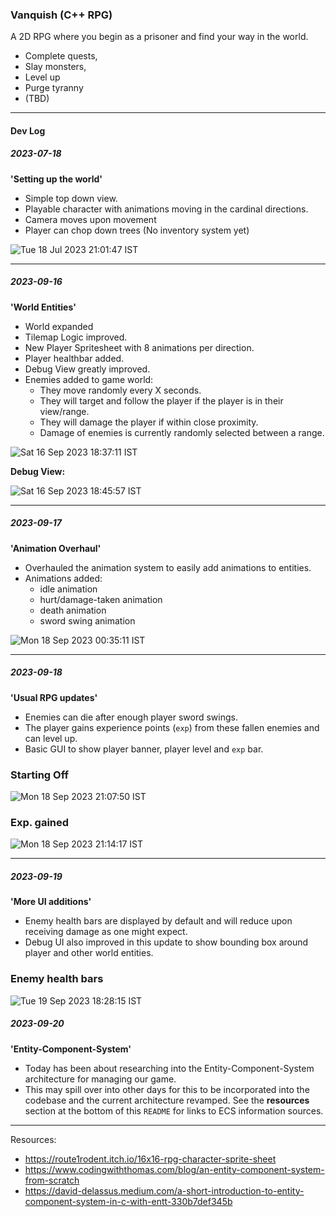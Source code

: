 ### Vanquish (C++ RPG)

A 2D RPG where you begin as a prisoner and find your way in the world.
- Complete quests,
- Slay monsters,
- Level up
- Purge tyranny
- (TBD)

---
#### Dev Log

##### 2023-07-18

**'Setting up the world'**
- Simple top down view.  
- Playable character with animations moving in the cardinal directions.  
- Camera moves upon movement  
- Player can chop down trees (No inventory system yet)  

![Tue 18 Jul 2023 21:01:47 IST](https://github.com/Ticketedmoon/vanquish/assets/21260839/db806127-c729-496e-bf47-cf09847c444e)

---

##### 2023-09-16

**'World Entities'**
- World expanded
- Tilemap Logic improved.
- New Player Spritesheet with 8 animations per direction.
- Player healthbar added.
- Debug View greatly improved.
- Enemies added to game world:
  - They move randomly every X seconds.
  - They will target and follow the player if the player is in their view/range.
  - They will damage the player if within close proximity.
  - Damage of enemies is currently randomly selected between a range.

![Sat 16 Sep 2023 18:37:11 IST](https://github.com/Ticketedmoon/vanquish/assets/21260839/72c614b2-4371-4b3b-b51f-dab6abd4f986)

**Debug View:** 

![Sat 16 Sep 2023 18:45:57 IST](https://github.com/Ticketedmoon/vanquish/assets/21260839/ff08f4a9-c724-4c8f-a0d8-291557f2b8fc)

---

##### 2023-09-17

**'Animation Overhaul'**
- Overhauled the animation system to easily add animations to entities.
- Animations added:
  - idle animation
  - hurt/damage-taken animation
  - death animation
  - sword swing animation

![Mon 18 Sep 2023 00:35:11 IST](https://github.com/Ticketedmoon/vanquish/assets/21260839/eb3d50d7-b8c3-4cd9-9869-a036aeaaae34)

---

##### 2023-09-18

**'Usual RPG updates'**
- Enemies can die after enough player sword swings.
- The player gains experience points (`exp`) from these fallen enemies and can level up.
- Basic GUI to show player banner, player level and `exp` bar. 

### Starting Off
![Mon 18 Sep 2023 21:07:50 IST](https://github.com/Ticketedmoon/vanquish/assets/21260839/e632dbd2-e4f1-4b16-9543-d8769972014b)

### Exp. gained
![Mon 18 Sep 2023 21:14:17 IST](https://github.com/Ticketedmoon/vanquish/assets/21260839/868d2785-eaec-4b1e-9107-75dba4928842)

---

##### 2023-09-19

**'More UI additions'**

- Enemy health bars are displayed by default and will reduce upon receiving damage as one might expect. 
- Debug UI also improved in this update to show bounding box around player and other world entities. 

### Enemy health bars
![Tue 19 Sep 2023 18:28:15 IST](https://github.com/Ticketedmoon/vanquish/assets/21260839/66159f67-c8b8-4152-aa40-a28f0efb1c72)


##### 2023-09-20

**'Entity-Component-System'**

- Today has been about researching into the Entity-Component-System architecture for managing our game.  
- This may spill over into other days for this to be incorporated into the codebase and the current architecture revamped.
See the **resources** section at the bottom of this `README` for links to ECS information sources.

---

Resources:
- https://route1rodent.itch.io/16x16-rpg-character-sprite-sheet
- https://www.codingwiththomas.com/blog/an-entity-component-system-from-scratch
- https://david-delassus.medium.com/a-short-introduction-to-entity-component-system-in-c-with-entt-330b7def345b